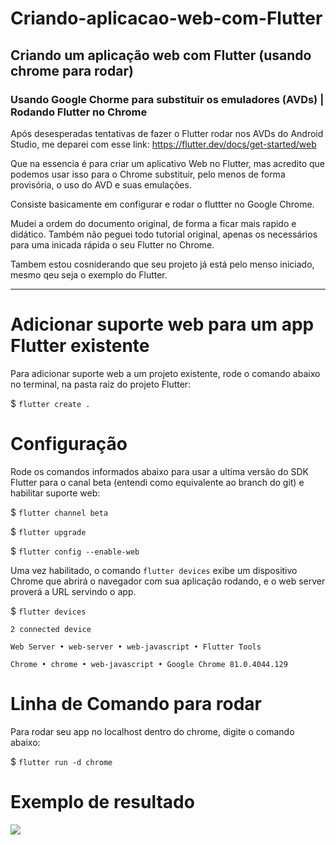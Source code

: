 # Criando-aplicacao-web-com-Flutter
## Criando um aplicação web com Flutter (usando chrome para rodar)
### Usando Google Chorme para substituir os emuladores (AVDs) | Rodando Flutter no Chrome
 
Após desesperadas tentativas de fazer o Flutter rodar nos AVDs do Android Studio, me deparei com esse link:
https://flutter.dev/docs/get-started/web

Que na essencia é para criar um aplicativo Web no Flutter, mas acredito que podemos usar isso para o Chrome substituir, pelo menos de forma provisória, o uso do AVD e suas emulações.

Consiste basicamente em configurar e rodar o fluttter no Google Chrome.

Mudei a ordem do documento original, de forma a ficar mais rapido e didático. 
Também não peguei todo tutorial original, apenas os necessários para uma inicada rápida o seu Flutter no Chrome.

Tambem estou cosniderando que seu projeto já está pelo menso iniciado, mesmo qeu seja o exemplo do Flutter.

<hr>


# Adicionar suporte web para um app Flutter existente

Para adicionar suporte web a um projeto existente, rode o comando abaixo no terminal, na pasta raiz do projeto Flutter:

$ `flutter create .`



# Configuração

Rode os comandos informados abaixo para usar a ultima versão do SDK Flutter para o canal beta (entendi como equivalente ao branch do git) e habilitar suporte web:

$ `flutter channel beta`

$ `flutter upgrade`

$ `flutter config --enable-web`

Uma vez habilitado, o comando  `flutter devices` exibe um dispositivo Chrome que abrirá o navegador com sua  aplicação rodando, e o web server proverá a URL servindo o app.

$ `flutter devices`

`2 connected device`

`Web Server • web-server • web-javascript • Flutter Tools` 

`Chrome • chrome • web-javascript • Google Chrome 81.0.4044.129`



# Linha de Comando para rodar 

Para rodar seu app no localhost dentro do chrome, digite o comando abaixo:

$ `flutter run -d chrome`



# Exemplo de resultado
<img src="https://s3.amazonaws.com/thinkific/file_uploads/220759/images/7da/983/41b/flutter-chrome01.JPG">
